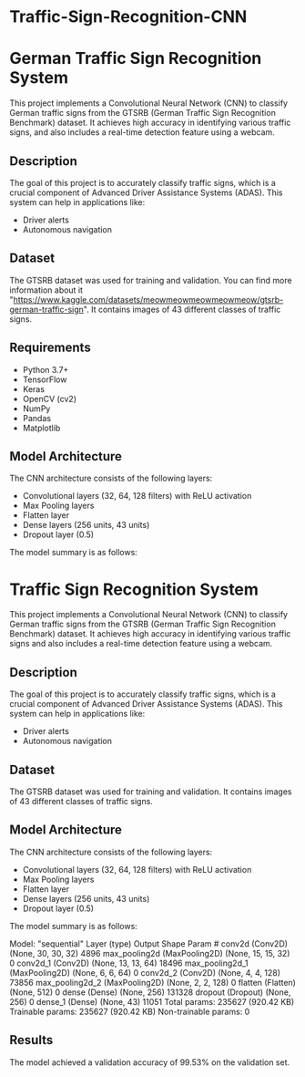 # Traffic-Sign-Recognition-CNN
# German Traffic Sign Recognition System

This project implements a Convolutional Neural Network (CNN) to classify German traffic signs from the GTSRB (German Traffic Sign Recognition Benchmark) dataset.  It achieves high accuracy in identifying various traffic signs, and also includes a real-time detection feature using a webcam.

## Description

The goal of this project is to accurately classify traffic signs, which is a crucial component of Advanced Driver Assistance Systems (ADAS).  This system can help in applications like:

* Driver alerts
* Autonomous navigation

## Dataset

The GTSRB dataset was used for training and validation.  You can find more information about it "https://www.kaggle.com/datasets/meowmeowmeowmeowmeow/gtsrb-german-traffic-sign". It contains images of 43 different classes of traffic signs. 
## Requirements

* Python 3.7+
* TensorFlow
* Keras
* OpenCV (cv2)
* NumPy
* Pandas
* Matplotlib

## Model Architecture

The CNN architecture consists of the following layers:

* Convolutional layers (32, 64, 128 filters) with ReLU activation 
* Max Pooling layers 
* Flatten layer 
* Dense layers (256 units, 43 units) 
* Dropout layer (0.5) 

The model summary is as follows:

# Traffic Sign Recognition System

This project implements a Convolutional Neural Network (CNN) to classify German traffic signs from the GTSRB (German Traffic Sign Recognition Benchmark) dataset. It achieves high accuracy in identifying various traffic signs and also includes a real-time detection feature using a webcam.

## Description

The goal of this project is to accurately classify traffic signs, which is a crucial component of Advanced Driver Assistance Systems (ADAS). This system can help in applications like:

* Driver alerts
* Autonomous navigation

## Dataset

The GTSRB dataset was used for training and validation. It contains images of 43 different classes of traffic signs.

## Model Architecture

The CNN architecture consists of the following layers:

* Convolutional layers (32, 64, 128 filters) with ReLU activation
* Max Pooling layers
* Flatten layer
* Dense layers (256 units, 43 units)
* Dropout layer (0.5)

The model summary is as follows:

Model: "sequential" Layer (type) Output Shape Param #
conv2d (Conv2D) (None, 30, 30, 32) 4896
max_pooling2d (MaxPooling2D) (None, 15, 15, 32) 0
conv2d_1 (Conv2D) (None, 13, 13, 64) 18496
max_pooling2d_1 (MaxPooling2D) (None, 6, 6, 64) 0
conv2d_2 (Conv2D) (None, 4, 4, 128) 73856
max_pooling2d_2 (MaxPooling2D) (None, 2, 2, 128) 0
flatten (Flatten) (None, 512) 0
dense (Dense) (None, 256) 131328
dropout (Dropout) (None, 256) 0
dense_1 (Dense) (None, 43) 11051
Total params:                235627 (920.42 KB)
Trainable params:            235627 (920.42 KB)
Non-trainable params:        0
## Results

The model achieved a validation accuracy of 99.53% on the validation set.

